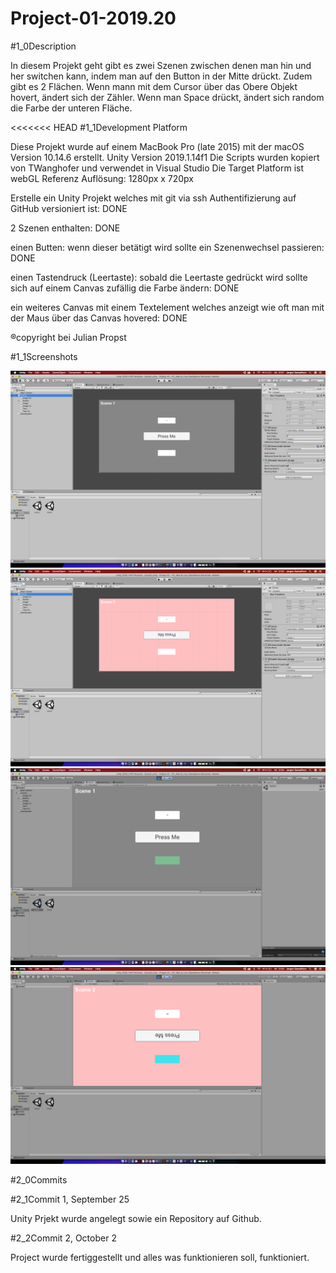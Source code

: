 # Project-01-2019.20

#1_0Description

In diesem Projekt geht gibt es zwei Szenen zwischen denen man hin und her switchen kann, indem man auf den Button in der Mitte drückt.
Zudem gibt es 2 Flächen. Wenn mann mit dem Cursor über das Obere Objekt hovert, ändert sich der Zähler.
Wenn man Space drückt, ändert sich random die Farbe der unteren Fläche. 

<<<<<<< HEAD
#1_1Development Platform

Diese Projekt wurde auf einem MacBook Pro (late 2015) mit der macOS Version 10.14.6 erstellt. 
Unity Version 2019.1.14f1
Die Scripts wurden kopiert von TWanghofer und verwendet in Visual Studio
Die Target Platform ist webGL
Referenz Auflösung: 1280px x 720px

Erstelle ein Unity Projekt welches mit git via ssh Authentifizierung auf GitHub versioniert ist: DONE

2 Szenen enthalten: DONE

einen Butten: wenn dieser betätigt wird sollte ein Szenenwechsel passieren: DONE

einen Tastendruck (Leertaste): sobald die Leertaste gedrückt wird sollte sich auf einem Canvas zufällig die Farbe ändern: DONE

ein weiteres Canvas mit einem Textelement welches anzeigt wie oft man mit der Maus über das Canvas hovered: DONE


®copyright bei Julian Propst

#1_1Screenshots

<img src="./Images/Bildschirmfoto 2019-10-02 um 12.57.40.png">

<img src="./Images/Bildschirmfoto 2019-10-02 um 12.58.06.png">

<img src="./Images/Bildschirmfoto 2019-10-02 um 12.59.20.png">

<img src="./Images/Bildschirmfoto 2019-10-02 um 12.59.52.png">



#2_0Commits

#2_1Commit 1, September 25

Unity Prjekt wurde angelegt sowie ein Repository auf Github.

#2_2Commit 2, October 2

Project wurde fertiggestellt und alles was funktionieren soll, funktioniert.


